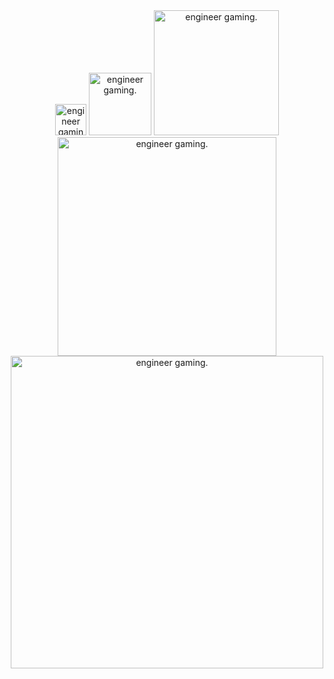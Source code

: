 <div align="center">
<img height="50" src="https://media.tenor.com/g20ktKXL20UAAAAi/eggineer.gif" alt="engineer gaming."/>
<img height="100" src="https://media.tenor.com/g20ktKXL20UAAAAi/eggineer.gif" alt="engineer gaming."/>
<img height="200" src="https://media.tenor.com/g20ktKXL20UAAAAi/eggineer.gif" alt="engineer gaming."/>
<img height="350" src="https://media.tenor.com/g20ktKXL20UAAAAi/eggineer.gif" alt="engineer gaming."/>
<img height="500" src="https://media.tenor.com/g20ktKXL20UAAAAi/eggineer.gif" alt="engineer gaming."/>
</div>

